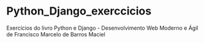 # Python_Django_exerccicios
Exercícios do livro Python e Django - Desenvolvimento Web Moderno e Ágil de Francisco Marcelo de Barros Maciel 
